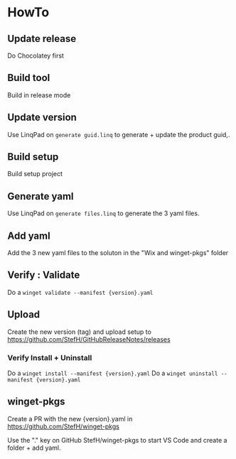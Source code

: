 # HowTo

## Update release
Do Chocolatey first

## Build tool
Build in release mode

## Update version
Use LinqPad on `generate guid.linq` to generate + update the product guid,.

## Build setup
Build setup project

## Generate yaml
Use LinqPad on `generate files.linq` to generate the 3 yaml files.

## Add yaml
Add the 3 new yaml files to the soluton in the "Wix and winget-pkgs" folder

## Verify : Validate
Do a `winget validate --manifest {version}.yaml` 

## Upload
Create the new version (tag) and upload setup to https://github.com/StefH/GitHubReleaseNotes/releases

### Verify Install + Uninstall
Do a `winget install --manifest {version}.yaml`
Do a `winget uninstall --manifest {version}.yaml`

## winget-pkgs
Create a PR with the new {version}.yaml in https://github.com/StefH/winget-pkgs

Use the "." key on GitHub StefH/winget-pkgs to start VS Code and create a folder + add yaml.